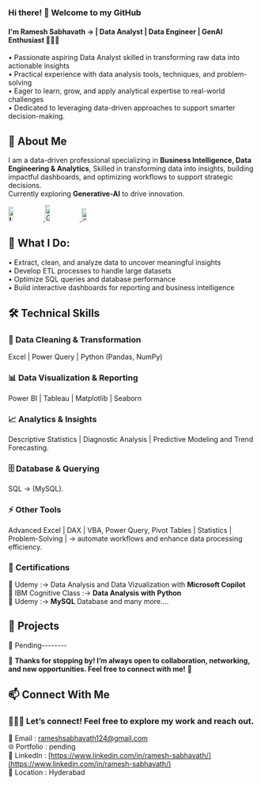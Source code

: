 
### Hi there! 👋 Welcome to my GitHub  

####  I'm **Ramesh Sabhavath** → | Data Analyst | Data Engineer | GenAI Enthusiast 👨🏼‍💻 

• Passionate aspiring Data Analyst skilled in transforming raw data into actionable insights   
• Practical experience with data analysis tools, techniques, and problem-solving   
• Eager to learn, grow, and apply analytical expertise to real-world challenges  
• Dedicated to leveraging data-driven approaches to support smarter decision-making.

## 💼 About Me 
I am a data-driven professional specializing in **Business Intelligence, Data Engineering & Analytics**, Skilled in transforming data into insights, building impactful dashboards, and optimizing workflows to support strategic decisions.  
Currently exploring **Generative-AI** to drive innovation.

**<a href="https://www.linkedin.com/in/ramesh-sabhavath-3a0039387" target="_blank">
  <img src="https://img.shields.io/badge/LINKEDIN-0A66C2?style=flat-square&logo=linkedin&logoColor=white" 
       alt="LINKEDIN"
       height="29"
       width="14%" />
</a>**                     <a href="https://github.com/RameshSabhavath" target="_blank">
  <img src="https://img.shields.io/badge/GITHUB-100000?style=flat-square&logo=github&logoColor=white" 
       alt="GITHUB"
       height="33"
       width="14%" />
</a>            <a href="mailto:rameshsabhavath124@gmail.com" target="_blank">
  <img src="https://img.shields.io/badge/GMAIL-D14836?style=flat-square&logo=gmail&logoColor=white" 
       alt="GMAIL"
       height="26"
       width="14%" />
</a>   


## 📌 What I Do:
• Extract, clean, and analyze data to uncover meaningful insights  
• Develop ETL processes to handle large datasets  
• Optimize SQL queries and database performance  
• Build interactive dashboards for reporting and business intelligence


## 🛠 Technical Skills  

### 🧹  Data Cleaning & Transformation  
Excel | Power Query | Python (Pandas, NumPy)

### 📊  Data Visualization & Reporting 
Power BI | Tableau | Matplotlib | Seaborn

### 📈  Analytics & Insights   
Descriptive Statistics | Diagnostic Analysis  | Predictive Modeling and Trend Forecasting.

### 🗄  Database & Querying 
SQL → (MySQL).

### ⚡  Other Tools 
Advanced Excel | DAX |  VBA, Power Query, Pivot Tables | Statistics | Problem-Solving |  →  automate workflows and enhance data processing efficiency.
### 📜 Certifications

🎯 Udemy :→ Data Analysis and Data Vizualization with **Microsoft Copilot**   
🎯 IBM Cognitive Class :→ **Data Analysis with Python**  
🎯 Udemy :→ **MySQL** Database and many more....

## 🚀 Projects  

🔹 Pending--------

 📝 **Thanks for stopping by! I’m always open to collaboration, networking, and new opportunities. Feel free to connect with me!**  🚀
## 📫 Connect With Me 
### 👨🏼‍💻 Let’s connect! Feel free to explore my work and reach out. 
📧 Email :  [rameshsabhavath124@gmail.com ]( rameshsabhavath124@gmail.com)  
🌐 Portfolio : pending  
🔗 LinkedIn :  [https://www.linkedin.com/in/ramesh-sabhavath/](https://www.linkedin.com/in/ramesh-sabhavath/)  
📍 Location :  Hyderabad 
